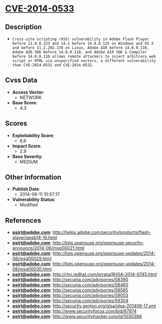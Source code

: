 
# [CVE-2014-0533](https://cve.mitre.org/cgi-bin/cvename.cgi?name=CVE-2014-0533)

## Description

- `Cross-site scripting (XSS) vulnerability in Adobe Flash Player before 13.0.0.223 and 14.x before 14.0.0.125 on Windows and OS X and before 11.2.202.378 on Linux, Adobe AIR before 14.0.0.110, Adobe AIR SDK before 14.0.0.110, and Adobe AIR SDK & Compiler before 14.0.0.110 allows remote attackers to inject arbitrary web script or HTML via unspecified vectors, a different vulnerability than CVE-2014-0531 and CVE-2014-0532.`

## Cvss Data

- **Access Vector**:
  - NETWORK
- **Base Score**:
  - 4.3

## Scores

- **Exploitability Score**:
  - 8.6
- **Impact Score**:
  - 2.9
- **Base Severity**:
  - MEDIUM

## Other Information

- **Publish Date**:
  - 2014-06-11 10:57:17
- **Vulnerability Status**:
  - Modified

## References

- **psirt@adobe.com**: http://helpx.adobe.com/security/products/flash-player/apsb14-16.html
- **psirt@adobe.com**: http://lists.opensuse.org/opensuse-security-announce/2014-06/msg00021.html
- **psirt@adobe.com**: http://lists.opensuse.org/opensuse-updates/2014-06/msg00029.html
- **psirt@adobe.com**: http://lists.opensuse.org/opensuse-updates/2014-06/msg00030.html
- **psirt@adobe.com**: http://rhn.redhat.com/errata/RHSA-2014-0745.html
- **psirt@adobe.com**: http://secunia.com/advisories/58390
- **psirt@adobe.com**: http://secunia.com/advisories/58465
- **psirt@adobe.com**: http://secunia.com/advisories/58585
- **psirt@adobe.com**: http://secunia.com/advisories/59053
- **psirt@adobe.com**: http://secunia.com/advisories/59304
- **psirt@adobe.com**: http://security.gentoo.org/glsa/glsa-201406-17.xml
- **psirt@adobe.com**: http://www.securityfocus.com/bid/67974
- **psirt@adobe.com**: http://www.securitytracker.com/id/1030368
